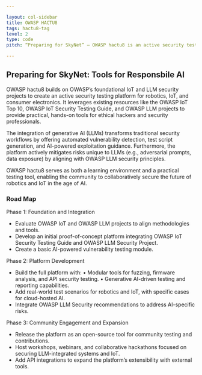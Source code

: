 ```yaml
---

layout: col-sidebar
title: OWASP HACTU8
tags: hactu8-tag
level: 2
type: code
pitch: “Preparing for SkyNet” – OWASP hactu8 is an active security testing platform for robotics, IoT, and consumer electronics, integrating LLM-powered automation with OWASP security frameworks to empower ethical hackers and security professionals.

---
```


## Preparing for SkyNet: Tools for Responsbile AI

OWASP hactu8 builds on OWASP’s foundational IoT and LLM security projects to create an active security testing platform for robotics, IoT, and consumer electronics. It leverages existing resources like the OWASP IoT Top 10, OWASP IoT Security Testing Guide, and OWASP LLM projects to provide practical, hands-on tools for ethical hackers and security professionals.

The integration of generative AI (LLMs) transforms traditional security workflows by offering automated vulnerability detection, test script generation, and AI-powered exploitation guidance. Furthermore, the platform actively mitigates risks unique to LLMs (e.g., adversarial prompts, data exposure) by aligning with OWASP LLM security principles.

OWASP hactu8 serves as both a learning environment and a practical testing tool, enabling the community to collaboratively secure the future of robotics and IoT in the age of AI.

### Road Map
Phase 1: Foundation and Integration

* Evaluate OWASP IoT and OWASP LLM projects to align methodologies and tools.
* Develop an initial proof-of-concept platform integrating OWASP IoT Security Testing Guide and OWASP LLM Security Project.
* Create a basic AI-powered vulnerability testing module.

Phase 2: Platform Development

* Build the full platform with:
	•	Modular tools for fuzzing, firmware analysis, and API security testing.
	•	Generative AI-driven testing and reporting capabilities.
* Add real-world test scenarios for robotics and IoT, with specific cases for cloud-hosted AI.
* Integrate OWASP LLM Security recommendations to address AI-specific risks.

Phase 3: Community Engagement and Expansion

* Release the platform as an open-source tool for community testing and contributions.
* Host workshops, webinars, and collaborative hackathons focused on securing LLM-integrated systems and IoT.
* Add API integrations to expand the platform’s extensibility with external tools.
